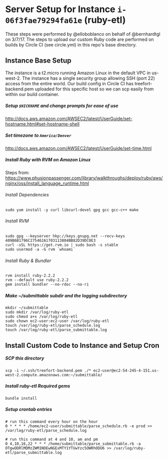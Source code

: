 # Server Setup for Instance `i-06f3fae79294fa61e` (ruby-etl)

These steps were performed by @elloboblanco on behalf of @bernhardtgl on 3/7/17. The steps to upload
our custom Ruby code are performed on builds by Circle CI (see circle.yml) in this repo's base 
directory.

## Instance Base Setup

The instance is a t2.micro running Amazon Linux in the default VPC in us-west-2. The instance has
a single security group allowing SSH (port 22) access from the entire world. Our build config in
Circle CI has treefort-backend.pem uploaded for this specific host so we can scp easily from 
within our build container.

##### Setup `$NICKNAME` and change prompts for ease of use
http://docs.aws.amazon.com/AWSEC2/latest/UserGuide/set-hostname.html#set-hostname-shell

##### Set timezone to `America/Denver` 
http://docs.aws.amazon.com/AWSEC2/latest/UserGuide/set-time.html

##### Install Ruby with RVM on Amazon Linux
Steps from: https://www.phusionpassenger.com/library/walkthroughs/deploy/ruby/aws/nginx/oss/install_language_runtime.html

###### Install Dependencies
    sudo yum install -y curl libcurl-devel gpg gcc gcc-c++ make

###### Install RVM
    sudo gpg --keyserver hkp://keys.gnupg.net --recv-keys 409B6B1796C275462A1703113804BB82D39DC0E3
    curl -sSL https://get.rvm.io | sudo bash -s stable
    sudo usermod -a -G rvm `whoami`

###### Install Ruby & Bundler
    rvm install ruby-2.2.2
    rvm --default use ruby-2.2.2
    gem install bundler --no-rdoc --no-ri

##### Make ~/submittable subdir and the logging subdirectory
    mkdir ~/submittable
    sudo mkdir /var/log/ruby-etl
    sudo chmod a+x /var/log/ruby-etl
    sudo chown ec2-user:ec2-user /var/log/ruby-etl
    touch /var/log/ruby-etl/parse_schedule.log
    touch /var/log/ruby-etl/parse_submittable.log

## Install Custom Code to Instance and Setup Cron

##### SCP this directory 
    scp -i ~/.ssh/treefort-backend.pem ./* ec2-user@ec2-54-245-4-151.us-west-2.compute.amazonaws.com:~/submittable/

##### Install ruby-etl Required gems
    bundle install

##### Setup crontab entries

    # run this command every hour on the hour
    0 * * * * /home/ec2-user/submittable/parse_schedule.rb -e prod >> /var/log/ruby-etl/parse_schedule.log

    # run this command at 4 and 10, am and pm
    0 4,10,16,22 * * * /home/submittable/parse_submittable.rb -a OTgwODRlMDMzZWM1NDEwNGExMTY1YTUwYzc5OWRhODU6 >> /var/log/ruby-etl/parse_submittable.log
